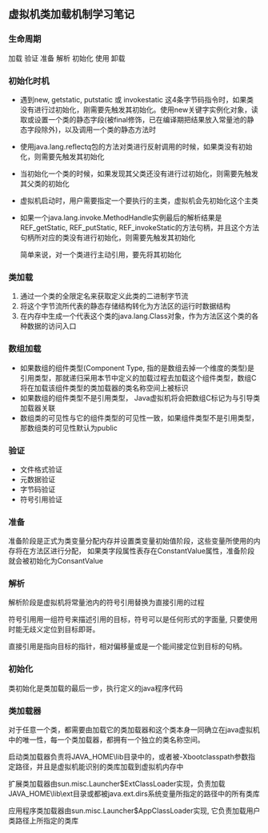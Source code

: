 ## 虚拟机类加载机制学习笔记

### 生命周期 

加载 验证 准备 解析 初始化 使用 卸载

### 初始化时机

- 遇到new, getstatic, putstatic 或 invokestatic 这4条字节码指令时，如果类没有进行过初始化，刚需要先触发其初始化。使用new关键字实例化对象，读取或设置一个类的静态字段(被final修饰，已在编译期把结果放入常量池的静态字段除外)，以及调用一个类的静态方法时
- 使用java.lang.reflectq包的方法对类进行反射调用的时候，如果类没有初始化，则需要先触发其初始化
- 当初始化一个类的时候，如果发现其父类还没有进行过初始化，则需要先触发其父类的初始化
- 虚拟机启动时，用户需要指定一个要执行的主类，虚拟机会先初始化这个主类
- 如果一个java.lang.invoke.MethodHandle实例最后的解析结果是REF_getStatic, REF_putStatic, REF_invokeStatic的方法句柄，并且这个方法句柄所对应的类没有进行初始化，则需要先触发其初始化

   简单来说，对一个类进行主动引用，要先将其初始化

### 类加载

1. 通过一个类的全限定名来获取定义此类的二进制字节流
2. 将这个字节流所代表的静态存储结构转化为方法区的运行时数据结构
3. 在内存中生成一个代表这个类的java.lang.Class对象，作为方法区这个类的各种数据的访问入口

### 数组加载

- 如果数组的组件类型(Component Type, 指的是数组去掉一个维度的类型)是引用类型，那就递归采用本节中定义的加载过程去加载这个组件类型，数组C将在加载该组件类型的类加载器的类名称空间上被标识
- 如果数组的组件类型不是引用类型， Java虚拟机将会把数组C标记为与引导类加载器关联
- 数组类的可见性与它的组件类型的可见性一致，如果组件类型不是引用类型，那数组类的可见性默认为public 

### 验证

-  文件格式验证
- 元数据验证
- 字节码验证
- 符号引用验证

### 准备

   准备阶段是正式为类变量分配内存并设置类变量初始值阶段，这些变量所使用的内存将在方法区进行分配， 如果类字段属性表存在ConstantValue属性，准备阶段就会被初始化为ConsantValue

### 解析

解析阶段是虚拟机将常量池内的符号引用替换为直接引用的过程

符号引用用一组符号来描述引用的目标，符号可以是任何形式的字面量, 只要使用时能无歧义定位到目标即哥。

直接引用是指向目标的指针，相对偏移量或是一个能间接定位到目标的句柄。

### 初始化

类初始化是类加载的最后一步，执行定义的java程序代码

### 类加载器

对于任意一个类，都需要由加载它的类加载器和这个类本身一同确立在java虚拟机中的唯一性，每一个类加载器，都拥有一个独立的类名称空间。

启动类加载器负责将JAVA_HOME\lib目录中的，或者被-Xbootclasspath参数指定路径，并且是虚拟机能识别的类库加载到虚拟机内存中

扩展类加载器由sun.misc.Launcher$ExtClassLoader实现，负责加载JAVA_HOME\lib\ext目录或都被java.ext.dirs系统变量所指定的路径中的所有类库

应用程序类加载器由sun.misc.Launcher$AppClassLoader实现, 它负责加载用户类路径上所指定的类库

